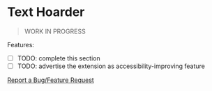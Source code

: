 # Text Hoarder

> WORK IN PROGRESS

Features:

- [ ] TODO: complete this section
- [ ] TODO: advertise the extension as accessibility-improving feature

[Report a Bug/Feature Request](https://github.com/maxxxxxdlp/text-hoarder/issues/new)
